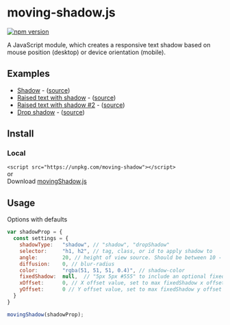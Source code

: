 # moving-shadow.js
[![npm version](https://badge.fury.io/js/moving-shadow.svg)](https://badge.fury.io/js/moving-shadow)

A JavaScript module, which creates a responsive text shadow based on mouse position (desktop) or device orientation (mobile).

## Examples
* [Shadow](https://mister-blanket.github.io/moving-shadow/examples/shadow) - ([source](https://github.com/mister-blanket/moving-shadow/blob/master/examples/shadow.html))
* [Raised text with shadow](https://mister-blanket.github.io/moving-shadow/examples/shadow-raised) - ([source](https://github.com/mister-blanket/moving-shadow/blob/master/examples/shadow-raised.html))
* [Raised text with shadow #2](https://mister-blanket.github.io/moving-shadow/examples/shadow-raised-two) - ([source](https://github.com/mister-blanket/moving-shadow/blob/master/examples/shadow-raised-two.html))
* [Drop shadow](https://mister-blanket.github.io/moving-shadow/examples/drop-shadow) - ([source](https://github.com/mister-blanket/moving-shadow/blob/master/examples/drop-shadow.html))


## Install

### Local
`<script src="https://unpkg.com/moving-shadow"></script>`  
or  
Download <a href="https://raw.githubusercontent.com/mister-blanket/moving-shadow/master/movingShadow.js" download>movingShadow.js</a>

## Usage
Options with defaults
```javascript
var shadowProp = {
  const settings = {
    shadowType:   "shadow", // "shadow", "dropShadow"
    selector:     "h1, h2", // tag, class, or id to apply shadow to
    angle:        20, // height of view source. Should be between 10 - 100
    diffusion:    0, // blur-radius
    color:        "rgba(51, 51, 51, 0.4)", // shadow-color
    fixedShadow:  null,  // "5px 5px #555" to include an optional fixed shadow
    xOffset:      0, // X offset value, set to max fixedShadow x offset
    yOffset:      0 // Y offset value, set to max fixedShadow y offset
  }
}

movingShadow(shadowProp);
```
